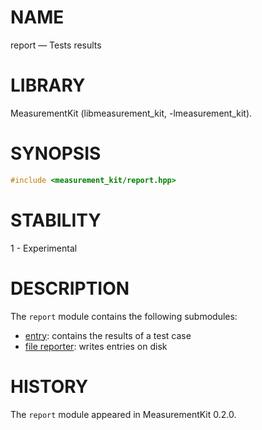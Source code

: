 # NAME
report &mdash; Tests results

# LIBRARY
MeasurementKit (libmeasurement_kit, -lmeasurement_kit).

# SYNOPSIS
```C++
#include <measurement_kit/report.hpp>
```

# STABILITY

1 - Experimental

# DESCRIPTION

The `report` module contains the following submodules:

- [entry](report/entry.md): contains the results of a test case
- [file reporter](report/file_reporter.md): writes entries on disk

# HISTORY

The `report` module appeared in MeasurementKit 0.2.0.
